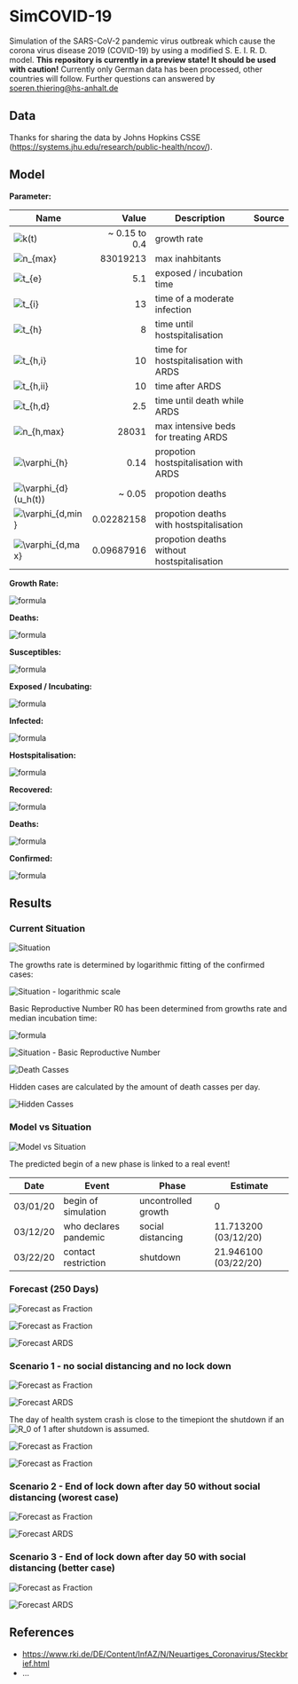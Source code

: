 # SimCOVID-19

Simulation of the SARS-CoV-2 pandemic virus outbreak which cause the corona virus disease 2019 (COVID-19) by using a modified S. E. I. R. D. model.
**This repository is currently in a preview state! It should be used with caution!** Currently only German data has been processed, other countries will follow. Further questions can answered by <soeren.thiering@hs-anhalt.de>

## Data

Thanks for sharing the data by Johns Hopkins CSSE (<https://systems.jhu.edu/research/public-health/ncov/>).

## Model

**Parameter:**

| Name                                                                                                            |         Value | Description                                | Source |
|-----------------------------------------------------------------------------------------------------------------|--------------:|--------------------------------------------|--------|
| ![$k(t)$](https://render.githubusercontent.com/render/math?math=%24k(t)%24)                                     | ~ 0.15 to 0.4 | growth rate                                |        |
| ![$n_{max}$](https://render.githubusercontent.com/render/math?math=%24n_%7Bmax%7D%24)                           |      83019213 | max inahbitants                            |        |
| ![$t_{e}$](https://render.githubusercontent.com/render/math?math=%24t_%7Be%7D%24)                               |           5.1 | exposed / incubation time                  |        |
| ![$t_{i}$](https://render.githubusercontent.com/render/math?math=%24t_%7Bi%7D%24)                               |            13 | time of a moderate  infection              |        |
| ![$t_{h}$](https://render.githubusercontent.com/render/math?math=%24t_%7Bh%7D%24)                               |             8 | time until hostspitalisation               |        |
| ![$t_{h,i}$](https://render.githubusercontent.com/render/math?math=%24t_%7Bh%2Ci%7D%24)                         |            10 | time for hostspitalisation with ARDS       |        |
| ![$t_{h,ii}$](https://render.githubusercontent.com/render/math?math=%24t_%7Bh%2Cii%7D%24)                       |            10 | time after ARDS                            |        |
| ![$t_{h,d}$](https://render.githubusercontent.com/render/math?math=%24t_%7Bh%2Cd%7D%24)                         |           2.5 | time until death while ARDS                |        |
| ![$n_{h,max}$](https://render.githubusercontent.com/render/math?math=%24n_%7Bh%2Cmax%7D%24)                     |         28031 | max intensive beds for treating ARDS       |        |
| ![$\varphi_{h}$](https://render.githubusercontent.com/render/math?math=%24%5Cvarphi_%7Bh%7D%24)                 |          0.14 | propotion hostspitalisation with ARDS      |        |
| ![$\varphi_{d}(u_h(t))$](https://render.githubusercontent.com/render/math?math=%24%5Cvarphi_%7Bd%7D(u_h(t))%24) |        ~ 0.05 | propotion deaths                           |        |
| ![$\varphi_{d,min}$](https://render.githubusercontent.com/render/math?math=%24%5Cvarphi_%7Bd%2Cmin%7D%24)       |    0.02282158 | propotion deaths with hostspitalisation    |        |
| ![$\varphi_{d,max}$](https://render.githubusercontent.com/render/math?math=%24%5Cvarphi_%7Bd%2Cmax%7D%24)       |    0.09687916 | propotion deaths without hostspitalisation |        |

**Growth Rate:**

![formula](https://render.githubusercontent.com/render/math?math=k(t)%20%3D%20%20%20%5Cbegin%7Bcases%7D%20%20%20%20%20k_%7Bi%2B1%7D%20%20%20%20%20%26%20%5Cquad%20%5Ctext%7B%20if%20%7D%20t%20%3E%20t_%7Bk%2Cn%2B1%7D%20%5C%5C%20%20%20%20%20k_%7Bi%2B1%7D%20%20%20%20%20%26%20%5Cquad%20%5Ctext%7B%20if%20%7D%20t%20%3E%20t_%7Bk%2Cn%7D%20%5Cwedge%20t%20%5Cleq%20t_%7Bk%2Cn%2B1%7D%20%5C%5C%20%20%20%20%20%5Ccdots%20%20%20%20%20%20%26%20%5Cquad%20%5C%5C%20%20%20%20%20k_%7B1%7D%20%20%20%20%20%20%20%26%20%5Cquad%20%5Ctext%7B%20if%20%7D%20t%20%3E%20t_%7Bk%2C1%7D%20%5Cwedge%20t%20%5Cleq%20t_%7Bk%2C2%7D%20%20%20%5Cend%7Bcases%7D)

**Deaths:**

![formula](https://render.githubusercontent.com/render/math?math=%5Cvarphi_%7Bd%7D(u_h(t))%20%20%5Cbegin%7Bcases%7D%20%20%5Cvarphi_%7Bd%2Cmin%7D%20%5Ccfrac%20%7B1-u_h(t)%7D%20%7Bn_%7Bh%2Cmax%7D%7D%20%2B%20%5Cvarphi_%7Bd%2Cmax%7D%20%5Ccfrac%20%7Bu_h(t)%7D%20%7Bn_%7Bh%2Cmax%7D%7D%20%26%20%5Cquad%20%5Ctext%7B%20if%20%7D%20%5Ccfrac%20%7Bu_h(t)%7D%20%7Bn_%7Bh%2Cmax%7D%7D%20%3C%201%20%5C%5C%20%20%5Cvarphi_%7Bd%2Cmax%7D%20%26%20%5Cquad%20%5Ctext%7B%20if%20%7D%20%5Ccfrac%20%7Bu_h(t)%7D%20%7Bn_%7Bh%2Cmax%7D%7D%20%5Cgeq%201%20%5C%5C%20%20%5Cend%7Bcases%7D)

**Susceptibles:**

![formula](https://render.githubusercontent.com/render/math?math=%5Ccfrac%7Bdu_7(t)%7D%20%7Bdt%7D%20%3D%20-%20k(t)%20%5Ccfrac%7Bu_7(t)%7D%20%7Bn_%7Bmax%7D%7D%20u_7(t))

**Exposed / Incubating:**

![formula](https://render.githubusercontent.com/render/math?math=%5Ccfrac%7Bdu_6(t)%7D%20%7Bdt%7D%20%20%3D%20%20%20%20%20%2B%20k(t)%20%5Ccfrac%7Bu_7(t)%7D%20%7Bn_%7Bmax%7D%7D%20u_6(t)%20%20%20%20%20-%20k(t-t_e)%20%5Ccfrac%7Bu_7(t-t_e)%7D%20%7Bn_%7Bmax%7D%7D%20u_6(t-t_e))

**Infected:**

![formula](https://render.githubusercontent.com/render/math?math=%5Ccfrac%7Bdu_5(t)%7D%20%7Bdt%7D%20%20%3D%20%20%20%20%20%2B%20k(t-t_e)%20%5Ccfrac%7Bu_7(t-t_e)%7D%20%7Bn_%7Bmax%7D%7D%20u_6(t-t_e)%20%20%20%20%20-%20k(t-t_e-t_i)%20%5Ccfrac%7Bu_7(t-t_e-t_i)%7D%20%7Bn_%7Bmax%7D%7D%20u_6(t-t_e-t_i)%20(1-%5Cvarphi_%7Bh%7D)%20%20%20%20%20-%20k(t-t_e-t_h)%20%5Ccfrac%7Bu_7(t-t_e-t_h)%7D%20%7Bn_%7Bmax%7D%7D%20u_6(t-t_e-t_h)%20(%5Cvarphi_%7Bh%7D))

**Hostspitalisation:**

![formula](https://render.githubusercontent.com/render/math?math=%5Ccfrac%7Bdu_4(t)%7D%20%7Bdt%7D%20%20%3D%20%20%20%20%20%2B%20k(t-t_e-t_h)%20%5Ccfrac%7Bu_7(t-t_e-t_h)%7D%20%7Bn_%7Bmax%7D%7D%20u_6(t-t_e-t_h)%20(%5Cvarphi_%7Bh%7D)%20%20%20%20%20-%20k(t-t_e-t_h-t_%7Bh%2Ci%7D)%20%5Ccfrac%7Bu_7(t-t_e-t_h-t_%7Bh%2Ci%7D)%7D%20%7Bn_%7Bmax%7D%7D%20u_6(t-t_e-t_h-t_%7Bh%2Ci%7D)%20(%5Cvarphi_%7Bh%7D-%5Cvarphi_%7Bd%7D(u_4(t-t_%7Bh%2Ci%7D%2Bt%7Bh%2Cd%7D)))%20%20%20%20%20-%20k(t-t_e-t_h-t_%7Bh%2Cd%7D)%20%5Ccfrac%7Bu_7(t-t_e-t_h-t_%7Bh%2Cd%7D)%7D%20%7Bn_%7Bmax%7D%7D%20u_6(t-t_e-t_h-t_%7Bh%2Cd%7D)%20%5Cvarphi_%7Bd%7D(u_4(t)))

**Recovered:**

![formula](https://render.githubusercontent.com/render/math?math=%5Ccfrac%7Bdu_3(t)%7D%20%7Bdt%7D%20%20%3D%20%20%20%20%20%2B%20k(t-t_e-t_i)%20%5Ccfrac%7Bu_7(t-t_e-t_i)%7D%20%7Bn_%7Bmax%7D%7D%20u_6(t-t_e-t_i)%20(1-%5Cvarphi_%7Bh%7D)%20%20%20%20%20%2B%20k(t-t_e-t_h-t_%7Bh%2Ci%7D)%20%5Ccfrac%7Bu_7(t-t_e-t_h-t_%7Bh%2Ci%7D)%7D%20%7Bn_%7Bmax%7D%7D%20u_6(t-t_e-t_h-t_%7Bh%2Ci%7D)%20(%5Cvarphi_%7Bh%7D-%5Cvarphi_%7Bd%7D(u_4(t-t_%7Bh%2Ci%7D%2Bt%7Bh%2Cd%7D))))

**Deaths:**

![formula](https://render.githubusercontent.com/render/math?math=%5Ccfrac%7Bdu_2(t)%7D%20%7Bdt%7D%20%20%3D%20%20%20%20%20%2B%20k(t-t_e-t_h-t_%7Bh%2Cd%7D)%20%5Ccfrac%7Bu_7(t-t_e-t_h-t_%7Bh%2Cd%7D)%7D%20%7Bn_%7Bmax%7D%7D%20u_6(t-t_e-t_h-t_%7Bh%2Cd%7D)%20%5Cvarphi_%7Bd%7D(u_4(t)))

**Confirmed:**

![formula](https://render.githubusercontent.com/render/math?math=%5Ccfrac%7Bdu_1(t)%7D%20%7Bdt%7D%20%20%3D%20%20%20%20%20%2B%20%5Ccfrac%7Bdu_2(t)%7D%20%7Bdt%7D%20%20%20%20%20%2B%20%5Ccfrac%7Bdu_3(t)%7D%20%7Bdt%7D%20%20%20%20%20%2B%20%5Ccfrac%7Bdu_4(t)%7D%20%7Bdt%7D%20%20%20%20%20%2B%20%5Ccfrac%7Bdu_5(t)%7D%20%7Bdt%7D)

## Results

### Current Situation

![Situation](Situation-1.png)

The growths rate is determined by logarithmic fitting of the confirmed cases:

![Situation - logarithmic scale](Situation-2.png)

Basic Reproductive Number R0 has been determined from growths rate and median incubation time:

![formula](https://render.githubusercontent.com/render/math?math=R_0%20%3D%20e%5E%7Bk%20%20t_e%7D)

![Situation - Basic Reproductive Number](Situation-3.png)

![Death Casses](Situation-5.png)

Hidden cases are calculated by the amount of death casses per day.

![Hidden Casses](Situation-6.png)

### Model vs Situation

![Model vs Situation](Model_vs_Situation-1.png)

The predicted begin of a new phase is linked to a real event!

|   Date   |         Event         |        Phase        |       Estimate       |
|----------|-----------------------|---------------------|----------------------|
| 03/01/20 | begin of simulation   | uncontrolled growth |                    0 |
| 03/12/20 | who declares pandemic | social distancing   | 11.713200 (03/12/20) |
| 03/22/20 | contact restriction   | shutdown            | 21.946100 (03/22/20) |

### Forecast (250 Days)

![Forecast as Fraction](Forecast-1.png)

![Forecast as Fraction](Forecast-2.png)

![Forecast ARDS](Forecast-ARDS-2.png)

### Scenario 1 - no social distancing and no lock down

![Forecast as Fraction](Forecast-2-scenario-1.png)

![Forecast ARDS](Forecast-ARDS-2-scenario-1.png)

The day of health system crash is close to the timepiont the shutdown if an ![$R_0$](https://render.githubusercontent.com/render/math?math=%24R_0%24) of 1 after shutdown is assumed.

![Forecast as Fraction](Forecast-ARDS-3.png)

![Forecast as Fraction](Forecast-ARDS-4.png)

### Scenario 2 - End of lock down after day 50 without social distancing (worest case)

![Forecast as Fraction](Forecast-2-scenario-2.png)

![Forecast ARDS](Forecast-ARDS-2-scenario-2.png)

### Scenario 3 - End of lock down after day 50 with social distancing (better case)

![Forecast as Fraction](Forecast-2-scenario-3.png)

![Forecast ARDS](Forecast-ARDS-2-scenario-3.png)

## References

* <https://www.rki.de/DE/Content/InfAZ/N/Neuartiges_Coronavirus/Steckbrief.html>
* ...
